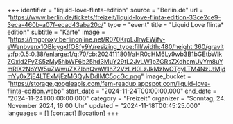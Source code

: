 +++
identifier = "liquid-love-flinta-edition"
source = "Berlin.de"
url = "https://www.berlin.de/tickets/freizeit/liquid-love-flinta-edition-33ce2ce9-3eca-460b-a07f-ecad43aba20c/"
type = "event"
title = "Liquid Love flinta* edition"
subtitle = "Karte"
image = "https://imgproxy.berlinonline.net/R070KrpLJlrwEWjfv-eWenbvenx1OBlcygxlfO8fy9Y/resizing_type:fill/width:480/height:360/gravity:fp:0.5:0.38/enlarge:1/q:70/cb:2024111801/aHR0cHM6Ly9wb3B1bGEtbWlkZGxld2FyZS5zMy5hbWF6b25hd3MuY29tL2JvLW1pZGRsZXdhcmUvYm8uYmRlX2NoYW5uZWwuZXZlbnQvaW1hZ2VzLzI0LzJkMzIwOTgyLTM4NzUtMjdmYy0xZjE4LTExMjEzMGQyNDdlMC5qcGc.png"
image_bucket = "https://storage.googleapis.com/fem-readup.appspot.com/liquid-love-flinta-edition.webp"
start_date = "2024-11-24T00:00:00.000"
end_date = "2024-11-24T00:00:00.000"
category = "Freizeit"
organizer = "Sonntag, 24. November 2024, 16:00 Uhr"
updated = "2024-11-18T00:45:25.000"
languages = []
[contact]
[location]
+++